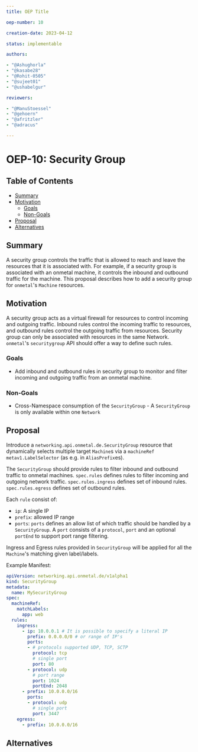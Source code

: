 ```yaml
---
title: OEP Title

oep-number: 10

creation-date: 2023-04-12

status: implementable

authors:

- "@Ashughorla"
- "@kasabe28"
- "@Rohit-0505"
- "@sujeet01"
- "@ushabelgur"

reviewers:

- "@ManuStoessel"
- "@gehoern"
- "@afritzler"
- "@adracus"

---
```


# OEP-10: Security Group

## Table of Contents

- [Summary](#summary)
- [Motivation](#motivation)
    - [Goals](#goals)
    - [Non-Goals](#non-goals)
- [Proposal](#proposal)
- [Alternatives](#alternatives)

## Summary

A security group controls the traffic that is allowed to reach and leave the 
resources that it is associated with. For example, if a security group is 
associated with an onmetal machine, it controls the inbound and outbound traffic for 
the machine. This proposal describes how to add a security group for `onmetal`'s 
`Machine` resources.

## Motivation

A security group acts as a virtual firewall for resources to control incoming and 
outgoing traffic. Inbound rules control the incoming traffic to resources, and 
outbound rules control the outgoing traffic from resources. Security group can 
only be associated with resources in the same Network. `onmetal`'s `securitygroup` 
API should offer a way to define such rules.

### Goals

* Add inbound and outbound rules in security group to monitor and filter incoming 
  and outgoing traffic from an onmetal machine.

### Non-Goals

* Cross-Namespace consumption of the `SecurityGroup` - A `SecurityGroup` is only
  available within one `Network`

## Proposal

Introduce a `networking.api.onmetal.de.SecurityGroup` resource that dynamically selects multiple target `Machine`s via
a `machineRef` `metav1.LabelSelector` (as e.g. in `AliasPrefix`es).

The `SecurityGroup` should provide rules to filter inbound and outbound traffic to onmetal machines.
`spec.rules` defines rules to filter incoming and outgoing network traffic.
`spec.rules.ingress` defines set of inbound rules. `spec.rules.egress` defines set of outbound rules.

Each `rule` consist of:
- `ip`: A single IP
- `prefix`: allowed IP range
- `ports`: `ports` defines an allow list of which traffic should be handled by a `SecurityGroup`. A `port` consists of
   a `protocol`, `port` and an optional `portEnd` to support port range filtering.

Ingress and Egress rules provided in `SecurityGroup` will be applied for all the `Machine`'s matching given label/labels.

Example Manifest:

```yaml
apiVersion: networking.api.onmetal.de/v1alpha1
kind: SecurityGroup
metadata:
  name: MySecurityGroup
spec:
  machineRef:
    matchLabels:
      app: web
  rules:
    ingress:
      - ip: 10.0.0.1 # It is possible to specify a literal IP
        prefix: 0.0.0.0/0 # or range of IP's
        ports: 
        - # protocols supported UDP, TCP, SCTP
          protocol: tcp
          # single port
          port: 80
        - protocol: udp
          # port range
          port: 1024
          portEnd: 2048
      - prefix: 10.0.0.0/16
        ports: 
        - protocol: udp
          # single port
          port: 3447
    egress:
      - prefix: 10.0.0.0/16
```

## Alternatives